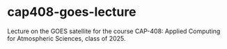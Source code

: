 # cap408-goes-lecture
Lecture on the GOES satellite for the course CAP-408: Applied Computing for Atmospheric Sciences, class of 2025.
